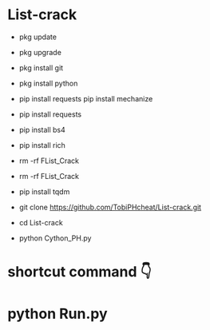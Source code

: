 # List-crack



+ pkg update
+ pkg upgrade
+ pkg install git
+ pkg install python
+ pip install requests pip install mechanize
+ pip install requests
+ pip install bs4
+ pip install rich
+ rm -rf FList_Crack

+ rm -rf FList_Crack

+ pip install tqdm

+ git clone https://github.com/TobiPHcheat/List-crack.git

+   cd List-crack

+ python Cython_PH.py



# shortcut command 👇

# python Run.py
